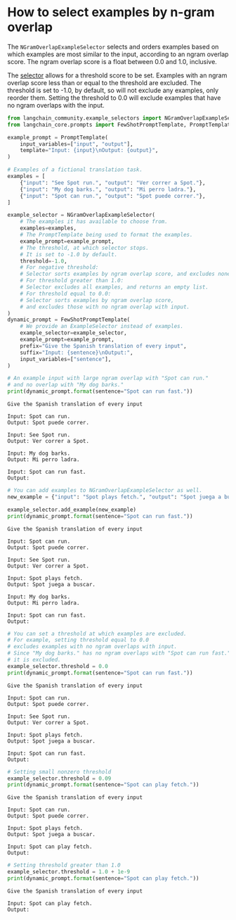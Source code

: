 # How to select examples by n-gram overlap

The `NGramOverlapExampleSelector` selects and orders examples based on which examples are most similar to the input, according to an ngram overlap score. The ngram overlap score is a float between 0.0 and 1.0, inclusive. 

The [selector](/oss/concepts/example_selectors/) allows for a threshold score to be set. Examples with an ngram overlap score less than or equal to the threshold are excluded. The threshold is set to -1.0, by default, so will not exclude any examples, only reorder them. Setting the threshold to 0.0 will exclude examples that have no ngram overlaps with the input.



```python
from langchain_community.example_selectors import NGramOverlapExampleSelector
from langchain_core.prompts import FewShotPromptTemplate, PromptTemplate

example_prompt = PromptTemplate(
    input_variables=["input", "output"],
    template="Input: {input}\nOutput: {output}",
)

# Examples of a fictional translation task.
examples = [
    {"input": "See Spot run.", "output": "Ver correr a Spot."},
    {"input": "My dog barks.", "output": "Mi perro ladra."},
    {"input": "Spot can run.", "output": "Spot puede correr."},
]
```


```python
example_selector = NGramOverlapExampleSelector(
    # The examples it has available to choose from.
    examples=examples,
    # The PromptTemplate being used to format the examples.
    example_prompt=example_prompt,
    # The threshold, at which selector stops.
    # It is set to -1.0 by default.
    threshold=-1.0,
    # For negative threshold:
    # Selector sorts examples by ngram overlap score, and excludes none.
    # For threshold greater than 1.0:
    # Selector excludes all examples, and returns an empty list.
    # For threshold equal to 0.0:
    # Selector sorts examples by ngram overlap score,
    # and excludes those with no ngram overlap with input.
)
dynamic_prompt = FewShotPromptTemplate(
    # We provide an ExampleSelector instead of examples.
    example_selector=example_selector,
    example_prompt=example_prompt,
    prefix="Give the Spanish translation of every input",
    suffix="Input: {sentence}\nOutput:",
    input_variables=["sentence"],
)
```


```python
# An example input with large ngram overlap with "Spot can run."
# and no overlap with "My dog barks."
print(dynamic_prompt.format(sentence="Spot can run fast."))
```
```output
Give the Spanish translation of every input

Input: Spot can run.
Output: Spot puede correr.

Input: See Spot run.
Output: Ver correr a Spot.

Input: My dog barks.
Output: Mi perro ladra.

Input: Spot can run fast.
Output:
```

```python
# You can add examples to NGramOverlapExampleSelector as well.
new_example = {"input": "Spot plays fetch.", "output": "Spot juega a buscar."}

example_selector.add_example(new_example)
print(dynamic_prompt.format(sentence="Spot can run fast."))
```
```output
Give the Spanish translation of every input

Input: Spot can run.
Output: Spot puede correr.

Input: See Spot run.
Output: Ver correr a Spot.

Input: Spot plays fetch.
Output: Spot juega a buscar.

Input: My dog barks.
Output: Mi perro ladra.

Input: Spot can run fast.
Output:
```

```python
# You can set a threshold at which examples are excluded.
# For example, setting threshold equal to 0.0
# excludes examples with no ngram overlaps with input.
# Since "My dog barks." has no ngram overlaps with "Spot can run fast."
# it is excluded.
example_selector.threshold = 0.0
print(dynamic_prompt.format(sentence="Spot can run fast."))
```
```output
Give the Spanish translation of every input

Input: Spot can run.
Output: Spot puede correr.

Input: See Spot run.
Output: Ver correr a Spot.

Input: Spot plays fetch.
Output: Spot juega a buscar.

Input: Spot can run fast.
Output:
```

```python
# Setting small nonzero threshold
example_selector.threshold = 0.09
print(dynamic_prompt.format(sentence="Spot can play fetch."))
```
```output
Give the Spanish translation of every input

Input: Spot can run.
Output: Spot puede correr.

Input: Spot plays fetch.
Output: Spot juega a buscar.

Input: Spot can play fetch.
Output:
```

```python
# Setting threshold greater than 1.0
example_selector.threshold = 1.0 + 1e-9
print(dynamic_prompt.format(sentence="Spot can play fetch."))
```
```output
Give the Spanish translation of every input

Input: Spot can play fetch.
Output:
```

```python

```
